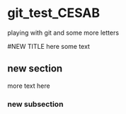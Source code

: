 # git_test_CESAB
playing with git
and some more letters

#NEW TITLE
here some text

## new section
more text here

### new subsection
